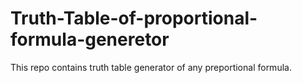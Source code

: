 # Truth-Table-of-proportional-formula-generetor
This repo contains truth table generator of any preportional formula.
